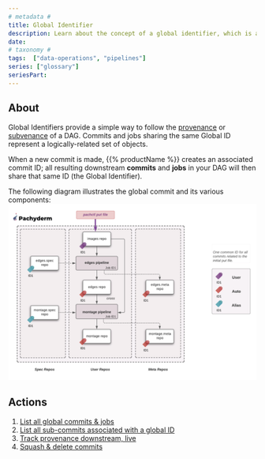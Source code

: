 ```yaml
---
# metadata # 
title: Global Identifier
description: Learn about the concept of a global identifier, which is a unique identifier for a DAG.
date: 
# taxonomy #
tags:  ["data-operations", "pipelines"]
series: ["glossary"]
seriesPart:
--- 
```

## About 

Global Identifiers provide a simple way to follow the [provenance](/{{%release%}}/learn/glossary/provenance) or [subvenance](/{{%release%}}/learn/glossary/subvenance) of a DAG. Commits and jobs sharing the same Global ID represent a logically-related set of objects.

When a new commit is made, {{% productName %}} creates an associated commit ID; all resulting downstream **commits** and **jobs** in your DAG will then share that same ID (the Global Identifier). 

The following diagram illustrates the global commit and its various components:
![global_commit_after_putfile](/images/global_commit_after_putfile.png)

## Actions

1. [List all global commits & jobs](/{{%release%}}/build-dags/provenance-operations/list-globals)
2. [List all sub-commits associated with a global ID](/{{%release%}}/build-dags/provenance-operations/list-sub-commits)
3. [Track provenance downstream, live](/{{%release%}}/build-dags/provenance-operations/track-downstream)
4. [Squash & delete commits](/{{%release%}}/prepare-data/removing-data)



